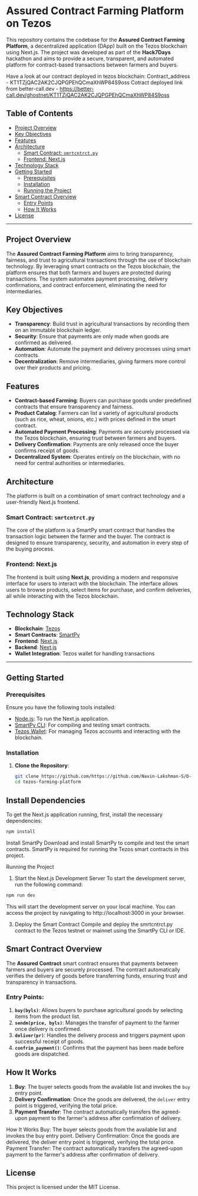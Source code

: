 
# Assured Contract Farming Platform on Tezos

This repository contains the codebase for the **Assured Contract Farming Platform**, a decentralized application (DApp) built on the Tezos blockchain using Next.js. The project was developed as part of the **Hack7Days** hackathon and aims to provide a secure, transparent, and automated platform for contract-based transactions between farmers and buyers.

Have a look at our contract deployed in tezos blockchain:
 Contract_address - KT1TZjQAC2AK2CJQPGPEhQCmaXhWP84S9oss
 Cotract deployed link from better-call.dev - https://better-call.dev/ghostnet/KT1TZjQAC2AK2CJQPGPEhQCmaXhWP84S9oss

## Table of Contents

- [Project Overview](#project-overview)
- [Key Objectives](#key-objectives)
- [Features](#features)
- [Architecture](#architecture)
  - [Smart Contract: `smrtcntrct.py`](#smart-contract-smrtcntrctpy)
  - [Frontend: Next.js](#frontend-nextjs)
- [Technology Stack](#technology-stack)
- [Getting Started](#getting-started)
  - [Prerequisites](#prerequisites)
  - [Installation](#installation)
  - [Running the Project](#running-the-project)
- [Smart Contract Overview](#smart-contract-overview)
  - [Entry Points](#entry-points)
  - [How It Works](#how-it-works)
- [License](#license)

---

## Project Overview

The **Assured Contract Farming Platform** aims to bring transparency, fairness, and trust to agricultural transactions through the use of blockchain technology. By leveraging smart contracts on the Tezos blockchain, the platform ensures that both farmers and buyers are protected during transactions. The system automates payment processing, delivery confirmations, and contract enforcement, eliminating the need for intermediaries.

## Key Objectives

- **Transparency**: Build trust in agricultural transactions by recording them on an immutable blockchain ledger.
- **Security**: Ensure that payments are only made when goods are confirmed as delivered.
- **Automation**: Automate the payment and delivery processes using smart contracts.
- **Decentralization**: Remove intermediaries, giving farmers more control over their products and pricing.

## Features

- **Contract-based Farming**: Buyers can purchase goods under predefined contracts that ensure transparency and fairness.
- **Product Catalog**: Farmers can list a variety of agricultural products (such as rice, wheat, onions, etc.) with prices defined in the smart contract.
- **Automated Payment Processing**: Payments are securely processed via the Tezos blockchain, ensuring trust between farmers and buyers.
- **Delivery Confirmation**: Payments are only released once the buyer confirms receipt of goods.
- **Decentralized System**: Operates entirely on the blockchain, with no need for central authorities or intermediaries.

## Architecture

The platform is built on a combination of smart contract technology and a user-friendly Next.js frontend.

### Smart Contract: `smrtcntrct.py`

The core of the platform is a SmartPy smart contract that handles the transaction logic between the farmer and the buyer. The contract is designed to ensure transparency, security, and automation in every step of the buying process.

### Frontend: Next.js

The frontend is built using **Next.js**, providing a modern and responsive interface for users to interact with the blockchain. The interface allows users to browse products, select items for purchase, and confirm deliveries, all while interacting with the Tezos blockchain.

## Technology Stack

- **Blockchain**: [Tezos](https://tezos.com/)
- **Smart Contracts**: [SmartPy](https://smartpy.io/)
- **Frontend**: [Next.js](https://nextjs.org/)
- **Backend**: [Next.js](https://nextjs.org/)
- **Wallet Integration**: Tezos wallet for handling transactions

---

## Getting Started

### Prerequisites

Ensure you have the following tools installed:

- [Node.js](https://nodejs.org/): To run the Next.js application.
- [SmartPy CLI](https://smartpy.io/): For compiling and testing smart contracts.
- [Tezos Wallet](https://templewallet.com/): For managing Tezos accounts and interacting with the blockchain.

### Installation

1. **Clone the Repository**:
   ```bash
   git clone https://github.com/https://github.com/Navin-Lakshman-S/D-Brains.git/tezos-farming-platform.git
   cd tezos-farming-platform


## Install Dependencies

To get the Next.js application running, first, install the necessary dependencies:

```bash
npm install
```
Install SmartPy
Download and install SmartPy to compile and test the smart contracts. SmartPy is required for running the Tezos smart contracts in this project.

Running the Project
1. Start the Next.js Development Server
To start the development server, run the following command:
```bash
npm run dev
```
This will start the development server on your local machine. You can access the project by navigating to http://localhost:3000 in your browser.

3. Deploy the Smart Contract
Compile and deploy the smrtcntrct.py contract to the Tezos testnet or mainnet using the SmartPy CLI or IDE.

## Smart Contract Overview

The **Assured Contract** smart contract ensures that payments between farmers and buyers are securely processed. The contract automatically verifies the delivery of goods before transferring funds, ensuring trust and transparency in transactions.

### Entry Points:

1. **`buy(byls)`**: Allows buyers to purchase agricultural goods by selecting items from the product list.
2. **`sendm(price, byls)`**: Manages the transfer of payment to the farmer once delivery is confirmed.
3. **`deliver(pr)`**: Handles the delivery process and triggers payment upon successful receipt of goods.
4. **`confrim_payment()`**: Confirms that the payment has been made before goods are dispatched.

## How It Works

1. **Buy**: The buyer selects goods from the available list and invokes the `buy` entry point.
2. **Delivery Confirmation**: Once the goods are delivered, the `deliver` entry point is triggered, verifying the total price.
3. **Payment Transfer**: The contract automatically transfers the agreed-upon payment to the farmer's address after confirmation of delivery.


How It Works
Buy: The buyer selects goods from the available list and invokes the buy entry point.
Delivery Confirmation: Once the goods are delivered, the deliver entry point is triggered, verifying the total price.
Payment Transfer: The contract automatically transfers the agreed-upon payment to the farmer's address after confirmation of delivery.

## License

This project is licensed under the MIT License.
